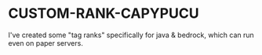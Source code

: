 # CUSTOM-RANK-CAPYPUCU
I've created some "tag ranks" specifically for java &amp; bedrock, which can run even on paper servers.
